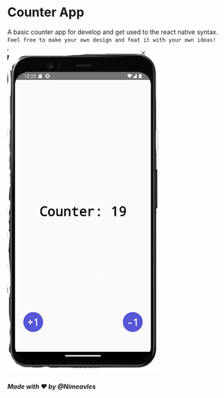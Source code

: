 # **Counter App**

A basic counter app for develop and get used to the react native syntax. `Feel free to make your own design and feat it with your own ideas!`

![App pic](./img/01.png)

##### _*Made with ❤️ by @Nimeavles*_
